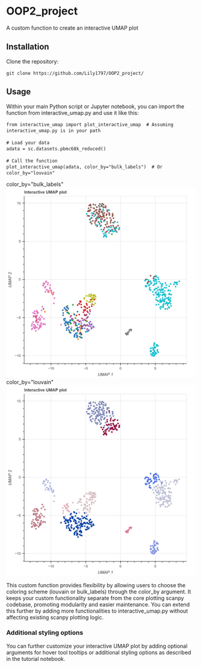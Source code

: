 # OOP2_project
A custom function to create an interactive UMAP plot

## Installation
Clone the repository:
```
git clone https://github.com/Lily1797/OOP2_project/
```

## Usage
Within your main Python script or Jupyter notebook, you can import the function from interactive_umap.py and use it like this:
```
from interactive_umap import plot_interactive_umap  # Assuming interactive_umap.py is in your path

# Load your data
adata = sc.datasets.pbmc68k_reduced()

# Call the function
plot_interactive_umap(adata, color_by="bulk_labels")  # Or color_by="louvain"
```
color_by="bulk_labels"
![color_by="bulk_labels"](https://github.com/Lily1797/OOP2_project/blob/main/bulk_labels.png)
color_by="louvain"
![color_by="louvain"](https://github.com/Lily1797/OOP2_project/blob/main/louvain.png)

This custom function provides flexibility by allowing users to choose the coloring scheme (louvain or bulk_labels) through the color_by argument. It keeps your custom functionality separate from the core plotting scanpy codebase, promoting modularity and easier maintenance. You can extend this further by adding more functionalities to interactive_umap.py without affecting existing scanpy plotting logic.

### Additional styling options
You can further customize your interactive UMAP plot by adding optional arguments for hover tool tooltips or additional styling options as described in the tutorial notebook.
